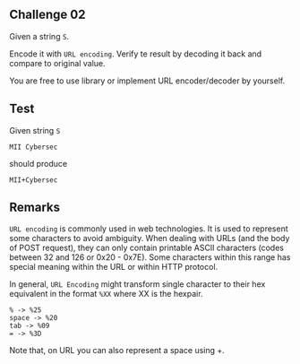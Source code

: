 ## Challenge 02

Given a string `S`.

Encode it with `URL encoding`. Verify te result by decoding it back and compare to original value.

You are free to use library or implement URL encoder/decoder by yourself.

## Test

Given string `S`

```
MII Cybersec
```

should produce

```
MII+Cybersec
```

## Remarks

`URL encoding` is commonly used in web technologies. It is used to represent some characters to avoid ambiguity. When dealing with URLs (and the body of POST request), they can only contain printable ASCII characters (codes between 32 and 126 or 0x20 - 0x7E). Some characters within this range has special meaning within the URL or within HTTP protocol. 

In general, `URL Encoding` might transform single character to their hex equivalent in the format `%XX` where XX is the hexpair.

```
% -> %25
space -> %20
tab -> %09
= -> %3D
```

Note that, on URL you can also represent a space using +.